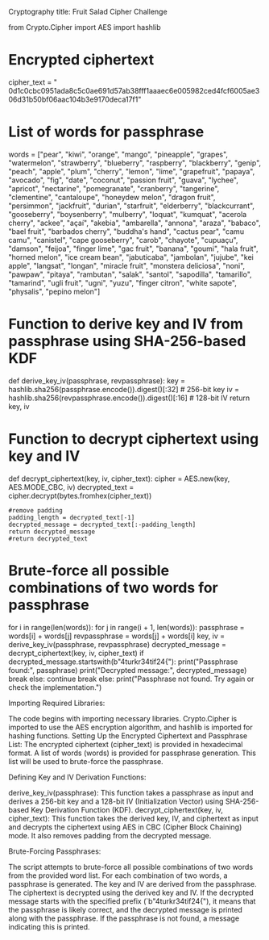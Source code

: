 Cryptography
title: Fruit Salad Cipher Challenge

from Crypto.Cipher import AES
import hashlib

# Encrypted ciphertext
cipher_text = " 0d1c0cbc0951ada8c5c0ae691d57ab38fff1aaaec6e005982ced4fcf6005ae306d31b50bf06aac104b3e9170deca17f1"

# List of words for passphrase
words = ["pear", "kiwi", "orange", "mango", "pineapple", "grapes", "watermelon", "strawberry", "blueberry", "raspberry",
    "blackberry", "genip", "peach", "apple", "plum", "cherry", "lemon", "lime", "grapefruit", "papaya", "avocado", "fig",
    "date", "coconut", "passion fruit", "guava", "lychee", "apricot", "nectarine", "pomegranate", "cranberry", "tangerine",
    "clementine", "cantaloupe", "honeydew melon", "dragon fruit", "persimmon", "jackfruit", "durian", "starfruit",
    "elderberry", "blackcurrant", "gooseberry", "boysenberry", "mulberry", "loquat", "kumquat", "acerola cherry",
    "ackee", "açaí", "akebia", "ambarella", "annona", "araza", "babaco", "bael fruit", "barbados cherry", "buddha's hand",
    "cactus pear", "camu camu", "canistel", "cape gooseberry", "carob", "chayote", "cupuaçu", "damson", "feijoa",
    "finger lime", "gac fruit", "banana", "goumi", "hala fruit", "horned melon", "ice cream bean", "jabuticaba", "jambolan",
    "jujube", "kei apple", "langsat", "longan", "miracle fruit", "monstera deliciosa", "noni", "pawpaw", "pitaya",
    "rambutan", "salak", "santol", "sapodilla", "tamarillo", "tamarind", "ugli fruit", "ugni", "yuzu", "finger citron",
    "white sapote", "physalis", "pepino melon"]

# Function to derive key and IV from passphrase using SHA-256-based KDF
def derive_key_iv(passphrase, revpassphrase):
    key = hashlib.sha256(passphrase.encode()).digest()[:32]  # 256-bit key
    iv = hashlib.sha256(revpassphrase.encode()).digest()[:16]  # 128-bit IV
    return key, iv

# Function to decrypt ciphertext using key and IV
def decrypt_ciphertext(key, iv, cipher_text):
    cipher = AES.new(key, AES.MODE_CBC, iv)
    decrypted_text = cipher.decrypt(bytes.fromhex(cipher_text))

    #remove padding
    padding_length = decrypted_text[-1]
    decrypted_message = decrypted_text[:-padding_length]
    return decrypted_message
    #return decrypted_text

# Brute-force all possible combinations of two words for passphrase
for i in range(len(words)):
    for j in range(i + 1, len(words)):
        passphrase = words[i] + words[j]
        revpassphrase = words[j] + words[i] 
        key, iv = derive_key_iv(passphrase, revpassphrase)
        decrypted_message = decrypt_ciphertext(key, iv, cipher_text)
        if decrypted_message.startswith(b"4turkr34tif24{"):
            print("Passphrase found:", passphrase)
            print("Decrypted message:", decrypted_message)
            break
    else:
        continue
    break
else:
    print("Passphrase not found. Try again or check the implementation.")



Importing Required Libraries:

The code begins with importing necessary libraries. Crypto.Cipher is imported to use the AES encryption algorithm, and hashlib is imported for hashing functions.
Setting Up the Encrypted Ciphertext and Passphrase List:
The encrypted ciphertext (cipher_text) is provided in hexadecimal format.
A list of words (words) is provided for passphrase generation. This list will be used to brute-force the passphrase.

Defining Key and IV Derivation Functions:

derive_key_iv(passphrase): This function takes a passphrase as input and derives a 256-bit key and a 128-bit IV (Initialization Vector) using SHA-256-based Key Derivation Function (KDF).
decrypt_ciphertext(key, iv, cipher_text): This function takes the derived key, IV, and ciphertext as input and decrypts the ciphertext using AES in CBC (Cipher Block Chaining) mode. It also removes padding from the decrypted message.

Brute-Forcing Passphrases:

The script attempts to brute-force all possible combinations of two words from the provided word list.
For each combination of two words, a passphrase is generated.
The key and IV are derived from the passphrase.
The ciphertext is decrypted using the derived key and IV.
If the decrypted message starts with the specified prefix (`b"4turkr34tif24{"), it means that the passphrase is likely correct, and the decrypted message is printed along with the passphrase.
If the passphrase is not found, a message indicating this is printed.